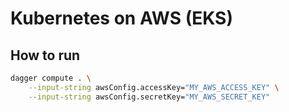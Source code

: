 # Kubernetes on AWS (EKS)

## How to run

```sh
dagger compute . \
    --input-string awsConfig.accessKey="MY_AWS_ACCESS_KEY" \
    --input-string awsConfig.secretKey="MY_AWS_SECRET_KEY"
```
